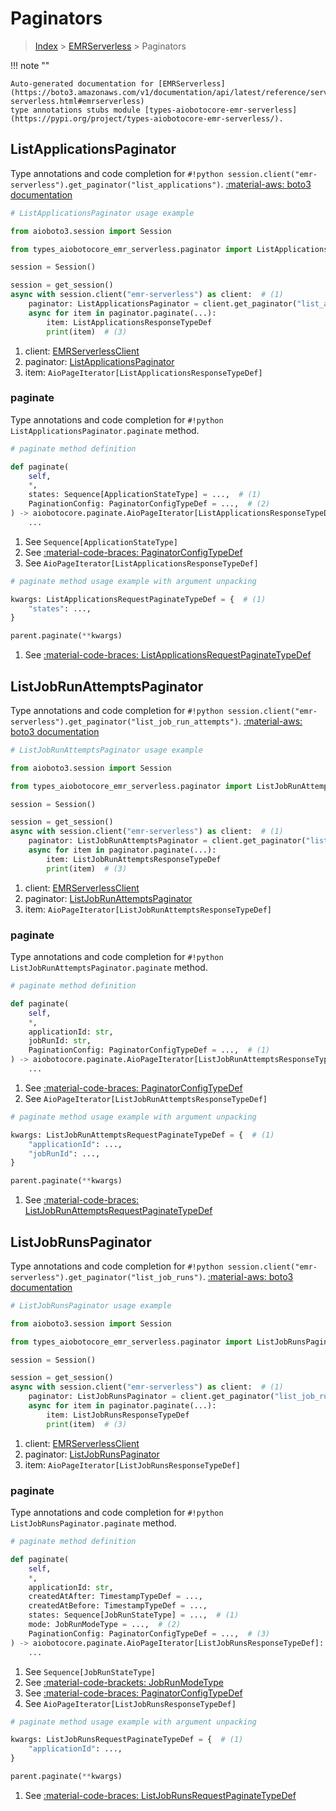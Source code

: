 # Paginators

> [Index](../README.md) > [EMRServerless](./README.md) > Paginators

!!! note ""

    Auto-generated documentation for [EMRServerless](https://boto3.amazonaws.com/v1/documentation/api/latest/reference/services/emr-serverless.html#emrserverless)
    type annotations stubs module [types-aiobotocore-emr-serverless](https://pypi.org/project/types-aiobotocore-emr-serverless/).

## ListApplicationsPaginator

Type annotations and code completion for `#!python session.client("emr-serverless").get_paginator("list_applications")`.
[:material-aws: boto3 documentation](https://boto3.amazonaws.com/v1/documentation/api/latest/reference/services/emr-serverless/paginator/ListApplications.html#EMRServerless.Paginator.ListApplications)

```python
# ListApplicationsPaginator usage example

from aioboto3.session import Session

from types_aiobotocore_emr_serverless.paginator import ListApplicationsPaginator

session = Session()

session = get_session()
async with session.client("emr-serverless") as client:  # (1)
    paginator: ListApplicationsPaginator = client.get_paginator("list_applications")  # (2)
    async for item in paginator.paginate(...):
        item: ListApplicationsResponseTypeDef
        print(item)  # (3)
```

1. client: [EMRServerlessClient](./client.md)
2. paginator: [ListApplicationsPaginator](./paginators.md#listapplicationspaginator)
3. item: `AioPageIterator[ListApplicationsResponseTypeDef]`


### paginate

Type annotations and code completion for `#!python ListApplicationsPaginator.paginate` method.

```python
# paginate method definition

def paginate(
    self,
    *,
    states: Sequence[ApplicationStateType] = ...,  # (1)
    PaginationConfig: PaginatorConfigTypeDef = ...,  # (2)
) -> aiobotocore.paginate.AioPageIterator[ListApplicationsResponseTypeDef]:  # (3)
    ...
```

1. See `Sequence[ApplicationStateType]`
2. See [:material-code-braces: PaginatorConfigTypeDef](./type_defs.md#paginatorconfigtypedef)
3. See `AioPageIterator[ListApplicationsResponseTypeDef]`


```python
# paginate method usage example with argument unpacking

kwargs: ListApplicationsRequestPaginateTypeDef = {  # (1)
    "states": ...,
}

parent.paginate(**kwargs)
```

1. See [:material-code-braces: ListApplicationsRequestPaginateTypeDef](./type_defs.md#listapplicationsrequestpaginatetypedef)
## ListJobRunAttemptsPaginator

Type annotations and code completion for `#!python session.client("emr-serverless").get_paginator("list_job_run_attempts")`.
[:material-aws: boto3 documentation](https://boto3.amazonaws.com/v1/documentation/api/latest/reference/services/emr-serverless/paginator/ListJobRunAttempts.html#EMRServerless.Paginator.ListJobRunAttempts)

```python
# ListJobRunAttemptsPaginator usage example

from aioboto3.session import Session

from types_aiobotocore_emr_serverless.paginator import ListJobRunAttemptsPaginator

session = Session()

session = get_session()
async with session.client("emr-serverless") as client:  # (1)
    paginator: ListJobRunAttemptsPaginator = client.get_paginator("list_job_run_attempts")  # (2)
    async for item in paginator.paginate(...):
        item: ListJobRunAttemptsResponseTypeDef
        print(item)  # (3)
```

1. client: [EMRServerlessClient](./client.md)
2. paginator: [ListJobRunAttemptsPaginator](./paginators.md#listjobrunattemptspaginator)
3. item: `AioPageIterator[ListJobRunAttemptsResponseTypeDef]`


### paginate

Type annotations and code completion for `#!python ListJobRunAttemptsPaginator.paginate` method.

```python
# paginate method definition

def paginate(
    self,
    *,
    applicationId: str,
    jobRunId: str,
    PaginationConfig: PaginatorConfigTypeDef = ...,  # (1)
) -> aiobotocore.paginate.AioPageIterator[ListJobRunAttemptsResponseTypeDef]:  # (2)
    ...
```

1. See [:material-code-braces: PaginatorConfigTypeDef](./type_defs.md#paginatorconfigtypedef)
2. See `AioPageIterator[ListJobRunAttemptsResponseTypeDef]`


```python
# paginate method usage example with argument unpacking

kwargs: ListJobRunAttemptsRequestPaginateTypeDef = {  # (1)
    "applicationId": ...,
    "jobRunId": ...,
}

parent.paginate(**kwargs)
```

1. See [:material-code-braces: ListJobRunAttemptsRequestPaginateTypeDef](./type_defs.md#listjobrunattemptsrequestpaginatetypedef)
## ListJobRunsPaginator

Type annotations and code completion for `#!python session.client("emr-serverless").get_paginator("list_job_runs")`.
[:material-aws: boto3 documentation](https://boto3.amazonaws.com/v1/documentation/api/latest/reference/services/emr-serverless/paginator/ListJobRuns.html#EMRServerless.Paginator.ListJobRuns)

```python
# ListJobRunsPaginator usage example

from aioboto3.session import Session

from types_aiobotocore_emr_serverless.paginator import ListJobRunsPaginator

session = Session()

session = get_session()
async with session.client("emr-serverless") as client:  # (1)
    paginator: ListJobRunsPaginator = client.get_paginator("list_job_runs")  # (2)
    async for item in paginator.paginate(...):
        item: ListJobRunsResponseTypeDef
        print(item)  # (3)
```

1. client: [EMRServerlessClient](./client.md)
2. paginator: [ListJobRunsPaginator](./paginators.md#listjobrunspaginator)
3. item: `AioPageIterator[ListJobRunsResponseTypeDef]`


### paginate

Type annotations and code completion for `#!python ListJobRunsPaginator.paginate` method.

```python
# paginate method definition

def paginate(
    self,
    *,
    applicationId: str,
    createdAtAfter: TimestampTypeDef = ...,
    createdAtBefore: TimestampTypeDef = ...,
    states: Sequence[JobRunStateType] = ...,  # (1)
    mode: JobRunModeType = ...,  # (2)
    PaginationConfig: PaginatorConfigTypeDef = ...,  # (3)
) -> aiobotocore.paginate.AioPageIterator[ListJobRunsResponseTypeDef]:  # (4)
    ...
```

1. See `Sequence[JobRunStateType]`
2. See [:material-code-brackets: JobRunModeType](./literals.md#jobrunmodetype)
3. See [:material-code-braces: PaginatorConfigTypeDef](./type_defs.md#paginatorconfigtypedef)
4. See `AioPageIterator[ListJobRunsResponseTypeDef]`


```python
# paginate method usage example with argument unpacking

kwargs: ListJobRunsRequestPaginateTypeDef = {  # (1)
    "applicationId": ...,
}

parent.paginate(**kwargs)
```

1. See [:material-code-braces: ListJobRunsRequestPaginateTypeDef](./type_defs.md#listjobrunsrequestpaginatetypedef)
